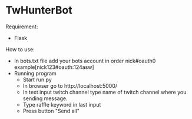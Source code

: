 # TwHunterBot

Requirement:
  - Flask
  
How to use:
  - In bots.txt file add your bots account in order nick#oauth0 example[nick123#oauth:124asw]
  - Running program
    - Start run.py
    - In browser go to http://localhost:5000/
    - In text input twitch channel type name of twitch channel where you sending message.
    - Type raffle keyword in last input
    - Press button "Send all"
  

